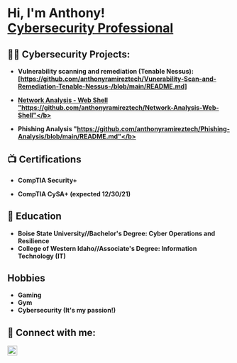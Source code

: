 <h1>Hi, I'm Anthony! <br/><a  <a href="https://www.linkedin.com/in/anthony-ramirez-cyber-security-professional/">Cybersecurity Professional</a></h1>

<h2>👨‍💻 Cybersecurity Projects:</h2>

- <b>Vulnerability scanning and remediation (Tenable Nessus): [https://github.com/anthonyramireztech/Vunerability-Scan-and-Remediation-Tenable-Nessus-/blob/main/README.md]<a href="https://github.com/anthonyramireztech/Vunerability-Scan-and-Remediation-Tenable-Nessus-/blob/main/README.md">

- <b>Network Analysis - Web Shell "https://github.com/anthonyramireztech/Network-Analysis-Web-Shell"</b>

- <b>Phishing Analysis "https://github.com/anthonyramireztech/Phishing-Analysis/blob/main/README.md"</b>

<h2>📺 Certifications</h2>

- <b>CompTIA Security+</b>

- <b>CompTIA CySA+ (expected 12/30/21)</b>

<h2>🏫 Education</h2>

- <b>Boise State University//Bachelor's Degree: Cyber Operations and Resilience</b>
- <b>College of Western Idaho//Associate's Degree: Information Technology (IT) </b>

<h2>Hobbies</h2>

- Gaming
- Gym
- Cybersecurity (It's my passion!)

<h2> 🤳 Connect with me:</h2>

[<img align="left" alt="JoshMadakor | LinkedIn" width="22px" src="https://cdn.jsdelivr.net/npm/simple-icons@v3/icons/linkedin.svg" />][linkedin]


[linkedin]: https://www.linkedin.com/in/anthony-ramirez-cyber-security-professional/

<!---
anthonyramireztech/anthonyramireztech is a ✨ special ✨ repository because its `README.md` (this file) appears on your GitHub profile.
You can click the Preview link to take a look at your changes.
--->
